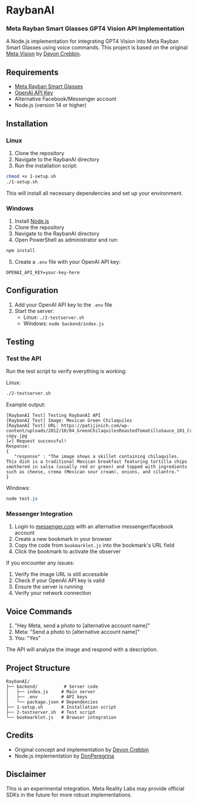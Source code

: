 # RaybanAI
### Meta Rayban Smart Glasses GPT4 Vision API Implementation

A Node.js implementation for integrating GPT4 Vision into Meta Rayban Smart Glasses using voice commands. This project is based on the original [Meta Vision](https://github.com/dcrebbin/meta-vision) by [Devon Crebbin](https://github.com/dcrebbin).

## Requirements

- [Meta Rayban Smart Glasses](https://about.fb.com/news/2023/09/new-ray-ban-meta-smart-glasses/)
- [OpenAI API Key](https://platform.openai.com/)
- Alternative Facebook/Messenger account
- Node.js (version 14 or higher)

## Installation

### Linux

1. Clone the repository
2. Navigate to the RaybanAI directory
3. Run the installation script:
```bash
chmod +x 1-setup.sh
./1-setup.sh
```

This will install all necessary dependencies and set up your environment.

### Windows

1. Install [Node.js](https://nodejs.org/)
2. Clone the repository
3. Navigate to the RaybanAI directory
4. Open PowerShell as administrator and run:
```powershell
npm install
```
5. Create a `.env` file with your OpenAI API key:
```
OPENAI_API_KEY=your-key-here
```

## Configuration

1. Add your OpenAI API key to the `.env` file
2. Start the server:
   - Linux: `./2-testserver.sh`
   - Windows: `node backend/index.js`

## Testing

### Test the API
Run the test script to verify everything is working:

Linux:
```bash
./2-testserver.sh
```

Example output:
```
[RaybanAI Test] Testing RaybanAI API
[RaybanAI Test] Image: Mexican Green Chilaquiles
[RaybanAI Test] URL: https://patijinich.com/wp-content/uploads/2012/10/04_GreenChilaquilesRoastedTomatilloSauce_101_Cropped-copy.jpg
[✔] Request successful!
Response:
{
   "response" : "The image shows a skillet containing chilaquiles. This dish is a traditional Mexican breakfast featuring tortilla chips smothered in salsa (usually red or green) and topped with ingredients such as cheese, crema (Mexican sour cream), onions, and cilantro."
}
```

Windows:
```powershell
node test.js
```

### Messenger Integration

1. Login to [messenger.com](https://www.messenger.com) with an alternative messenger/facebook account
2. Create a new bookmark in your browser
3. Copy the code from `bookmarklet.js` into the bookmark's URL field
4. Click the bookmark to activate the observer

If you encounter any issues:
1. Verify the image URL is still accessible
2. Check if your OpenAI API key is valid
3. Ensure the server is running
4. Verify your network connection

## Voice Commands

1. "Hey Meta, send a photo to [alternative account name]"
2. Meta: "Send a photo to [alternative account name]"
3. You: "Yes"

The API will analyze the image and respond with a description.

## Project Structure
```
RaybanAI/
├── backend/          # Server code
│   ├── index.js     # Main server
│   ├── .env         # API keys
│   └── package.json # Dependencies
├── 1-setup.sh       # Installation script
├── 2-testserver.sh  # Test script
└── bookmarklet.js   # Browser integration
```

## Credits
- Original concept and implementation by [Devon Crebbin](https://github.com/dcrebbin)
- Node.js implementation by [DonPeregrina](https://github.com/DonPeregrina)

## Disclaimer
This is an experimental integration. Meta Reality Labs may provide official SDKs in the future for more robust implementations.